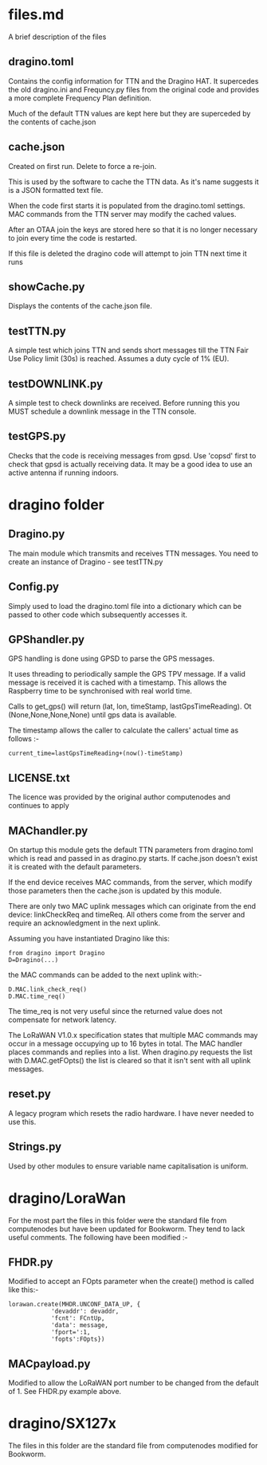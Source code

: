 # files.md

A brief description of the files

## dragino.toml

Contains the config information for TTN and the Dragino HAT. It supercedes the old dragino.ini and Frequncy.py files from the original code and provides a more complete Frequency Plan definition.

Much of the default TTN values are kept here but they are superceded by the contents of cache.json

## cache.json

Created on first run. Delete to force a re-join.

This is used by the software to cache the TTN data. As it's name suggests it is a JSON formatted text file.

When the code first starts it is populated from the dragino.toml settings. MAC commands from the TTN server may modify the cached values.

After an OTAA join the keys are stored here so that it is no longer necessary to join every time the code is restarted.

If this file is deleted the dragino code will attempt to join TTN next time it runs

## showCache.py

Displays the contents of the cache.json file.

## testTTN.py

A simple test which joins TTN and sends short messages till the TTN Fair Use Policy limit (30s) is reached. Assumes a duty cycle of 1% (EU).

## testDOWNLINK.py

A simple test to check downlinks are received. Before running this you MUST schedule a downlink message in the TTN console.

## testGPS.py

Checks that the code is receiving messages from gpsd. Use 'copsd' first to check that gpsd is actually receiving data. It may be a good idea to use an active antenna if running indoors.

# dragino folder

## Dragino.py

The main module which transmits and receives TTN messages. You need to create an instance of Dragino - see testTTN.py

## Config.py

Simply used to load the dragino.toml file into a dictionary which can be passed to other code which subsequently accesses it.

## GPShandler.py

GPS handling is done using GPSD to parse the GPS messages.

It uses threading to periodically sample the GPS TPV message. If a valid message is received it is cached with a timestamp.
This allows the Raspberry time to be synchronised with real world time.

Calls to get_gps() will return (lat, lon, timeStamp, lastGpsTimeReading). Ot (None,None,None,None) until gps data is available.

The timestamp allows the caller to calculate the callers' actual time as follows :-

```
current_time=lastGpsTimeReading+(now()-timeStamp)
```

## LICENSE.txt

The licence was provided by the original author computenodes and continues to apply

## MAChandler.py

On startup this module gets the default TTN parameters from dragino.toml which is read and passed in as dragino.py starts. If cache.json doesn't exist it is created with the default parameters.

If the end device receives MAC commands, from the server, which modify those parameters then the cache.json is updated by this module.

There are only two MAC uplink messages which can originate from the end device: linkCheckReq and timeReq. All others come from the server and require an acknowledgment in the next uplink.

Assuming you have instantiated Dragino like this:
```
from dragino import Dragino
D=Dragino(...)
```
the MAC commands can be added to the next uplink with:-
```
D.MAC.link_check_req()
D.MAC.time_req()
```

The time_req is not very useful since the returned value does not compensate for network latency.

The LoRaWAN V1.0.x specification states that multiple MAC commands may occur in a message occupying up to 16 bytes in total. The MAC handler places commands and replies into a list. When dragino.py requests the list with D.MAC.getFOpts() the list is cleared so that it isn't sent with all uplink messages.

## reset.py

A legacy program which resets the radio hardware. I have never needed to use this.

## Strings.py

Used by other modules to ensure variable name capitalisation is uniform.

# dragino/LoraWan

For the most part the files in this folder were the standard file from computenodes but have been updated for Bookworm. They tend to lack useful comments. The following have been modified :-

## FHDR.py

Modified to accept an FOpts parameter when the create() method is called like this:-
```
lorawan.create(MHDR.UNCONF_DATA_UP, {
            'devaddr': devaddr,
            'fcnt': FCntUp,
            'data': message,
            'fport=':1,
            'fopts':FOpts})

```
## MACpayload.py

Modified to allow the LoRaWAN port number to be changed from the default of 1. See FHDR.py example above.

# dragino/SX127x

The files in this folder are the standard file from computenodes modified for Bookworm. 
